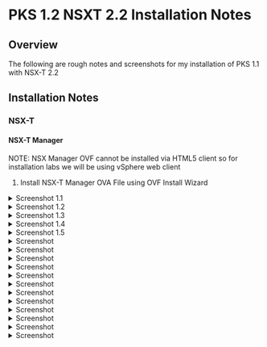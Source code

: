 # PKS 1.2 NSXT 2.2 Installation Notes

## Overview

The following are rough notes and screenshots for my installation of PKS 1.1 with NSX-T 2.2

## Installation Notes

### NSX-T

#### NSX-T Manager

NOTE: NSX Manager OVF cannot be installed via HTML5 client so for installation labs we will be using vSphere web client 

1. Install NSX-T Manager OVA File using OVF Install Wizard

<details><summary>Screenshot 1.1</summary>
![a](Images/2018-10-09-13-28-29.png)
</details>

<details><summary>Screenshot 1.2</summary>
![](Images/2018-10-09-13-29-24.png)
</details>

<details><summary>Screenshot 1.3</summary>
![](Images/2018-10-09-13-30-15.png)
</details>

<details><summary>Screenshot 1.4</summary>
![](Images/2018-10-09-13-30-35.png)
</details>

<details><summary>Screenshot 1.5</summary>
![](Images/2018-10-09-13-30-56.png)
</details>

<details><summary>Screenshot</summary>

</details>

<details><summary>Screenshot</summary>

</details>

<details><summary>Screenshot</summary>

</details>

<details><summary>Screenshot</summary>

</details>

<details><summary>Screenshot</summary>

</details>

<details><summary>Screenshot</summary>

</details>

<details><summary>Screenshot</summary>

</details>

<details><summary>Screenshot</summary>

</details>

<details><summary>Screenshot</summary>

</details>

<details><summary>Screenshot</summary>

</details>

<details><summary>Screenshot</summary>

</details>









<details><summary>Screenshot</summary>

</details>